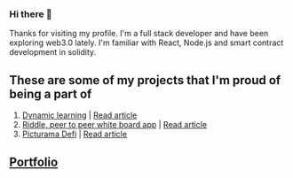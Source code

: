 ### Hi there 👋

Thanks for visiting my profile. I'm a full stack developer and have been exploring web3.0 lately. I'm familiar with React, Node.js and smart contract development in solidity.

## These are some of my projects that I'm proud of being a part of

1. [Dynamic learning](https://dl-next.herokuapp.com/workbook/5f7b2e204f79be001765eda9) | [Read article](https://dev.to/jithinks97/dynamic-learning-an-open-source-tool-to-teach-effectively-using-interactive-visualisations-450n)
2. [Riddle, peer to peer white board app](http://nknriddle.xyz/) | [Read article](https://nkn.org/community/blog/riddle-a-collaborative-whiteboard-web-app-powered-by-nkn/)
3. [Picturama Defi](https://picturama-defi.netlify.app/) | [Read article](https://devpost.com/software/picturama-defi-financing-independent-cinema)

## [Portfolio](jitihnks.netlify.app/)
